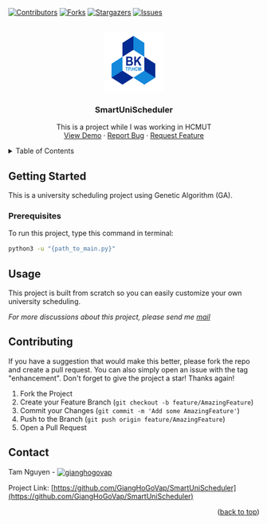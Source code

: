 <!-- Improved compatibility of back to top link: See: https://github.com/othneildrew/Best-README-Template/pull/73 -->

<a name="readme-top"></a>

<!--
*** Thanks for checking out the Best-README-Template. If you have a suggestion
*** that would make this better, please fork the repo and create a pull request
*** or simply open an issue with the tag "enhancement".
*** Don't forget to give the project a star!
*** Thanks again! Now go create something AMAZING! :D
-->

<!-- PROJECT SHIELDS -->
<!--
*** I'm using markdown "reference style" links for readability.
*** Reference links are enclosed in brackets [ ] instead of parentheses ( ).
*** See the bottom of this document for the declaration of the reference variables
*** for contributors-url, forks-url, etc. This is an optional, concise syntax you may use.
*** https://www.markdownguide.org/basic-syntax/#reference-style-links
-->

[![Contributors][contributors-shield]][contributors-url]
[![Forks][forks-shield]][forks-url]
[![Stargazers][stars-shield]][stars-url]
[![Issues][issues-shield]][issues-url]

<!-- PROJECT LOGO -->
<br />
<div align="center">
  <a href="https://github.com/GiangHoGoVap/SmartUniScheduler">
    <img src="assets/Logo_BK.png" alt="Logo" width="120" height="120">
  </a>

<h3 align="center" class="js-nav-logo">SmartUniScheduler</h3>
  <p align="center">
    This is a project while I was working in HCMUT
    <br />
    <a href="#about-the-project">View Demo</a>
    ·
    <a href="https://github.com/GiangHoGoVap/smartunischeduler/issues">Report Bug</a>
    ·
    <a href="https://github.com/GiangHoGoVap/smartunischeduler/pulls">Request Feature</a>
  </p>
</div>

<!-- TABLE OF CONTENTS -->
<details>
  <summary>Table of Contents</summary>
  <ol>
    <li>
      <a href="#about-the-project">About The Project</a>
      <ul>
        <li><a href="#built-with">Built With</a></li>
      </ul>
    </li>
    <li>
      <a href="#getting-started">Getting Started</a>
      <ul>
        <li><a href="#prerequisites">Prerequisites</a></li>
      </ul>
    </li>
    <li><a href="#usage">Usage</a></li>
    <li><a href="#contributing">Contributing</a></li>
    <li><a href="#contact">Contact</a></li>
  </ol>
</details>

<!-- ABOUT THE PROJECT -->

<!-- ## About The Project

<div align="center">
  <img src="public/project_overview.gif" alt="Project overview">
</div> -->

<!-- ### Built With

-   [![PHP][php.net]][php-url]
-   [![MYSQL][mysql.com]][mysql-url]
-   [![Bootstrap][bootstrap.com]][bootstrap-url]
-   [![JQuery][jquery.com]][jquery-url] -->

<!-- GETTING STARTED -->

## Getting Started

This is a university scheduling project using Genetic Algorithm (GA).

### Prerequisites

To run this project, type this command in terminal:

```sh
python3 -u "{path_to_main.py}"
```

<!-- USAGE EXAMPLES -->

## Usage

This project is built from scratch so you can easily customize your own university scheduling.

_For more discussions about this project, please send me [mail](mailto:minhtam27022001@gmail.com)_

<!-- CONTRIBUTING -->

## Contributing

If you have a suggestion that would make this better, please fork the repo and create a pull request. You can also simply open an issue with the tag "enhancement".
Don't forget to give the project a star! Thanks again!

1. Fork the Project
2. Create your Feature Branch (`git checkout -b feature/AmazingFeature`)
3. Commit your Changes (`git commit -m 'Add some AmazingFeature'`)
4. Push to the Branch (`git push origin feature/AmazingFeature`)
5. Open a Pull Request

<!-- CONTACT -->

## Contact

Tam Nguyen - <a href="mailto:minhtam27022001@gmail.com?" target="blank"><img align="center" src="https://www.vectorlogo.zone/logos/gmail/gmail-icon.svg" alt="gianghogovap" height="30" width="40"/></a>

Project Link: [https://github.com/GiangHoGoVap/SmartUniScheduler](https://github.com/GiangHoGoVap/SmartUniScheduler)

<p align="right">(<a href="#top">back to top</a>)</p>

<!-- MARKDOWN LINKS & IMAGES -->
<!-- https://www.markdownguide.org/basic-syntax/#reference-style-links -->

[contributors-shield]: https://img.shields.io/github/contributors/GiangHoGoVap/smartunischeduler.svg?style=for-the-badge
[contributors-url]: https://github.com/GiangHoGoVap/smartunischeduler/graphs/contributors
[forks-shield]: https://img.shields.io/github/forks/GiangHoGoVap/smartunischeduler.svg?style=for-the-badge
[forks-url]: https://github.com/GiangHoGoVap/smartunischeduler/network/members
[stars-shield]: https://img.shields.io/github/stars/GiangHoGoVap/smartunischeduler.svg?style=for-the-badge
[stars-url]: https://github.com/GiangHoGoVap/smartunischeduler/stargazers
[issues-shield]: https://img.shields.io/github/issues/GiangHoGoVap/smartunischeduler.svg?style=for-the-badge
[issues-url]: https://github.com/GiangHoGoVap/smartunischeduler/issues
[php.net]: https://img.shields.io/badge/php-B0B3D6?style=for-the-badge&logo=php&logoColor=787CB5
[php-url]: https://www.php.net/
[mysql.com]: https://img.shields.io/badge/mysql-ADD8E6?style=for-the-badge&logo=mysql&logoColor=00758F
[mysql-url]: https://www.mysql.com/
[bootstrap.com]: https://img.shields.io/badge/Bootstrap-563D7C?style=for-the-badge&logo=bootstrap&logoColor=white
[bootstrap-url]: https://getbootstrap.com
[jquery.com]: https://img.shields.io/badge/jQuery-0769AD?style=for-the-badge&logo=jquery&logoColor=white
[jquery-url]: https://jquery.com
